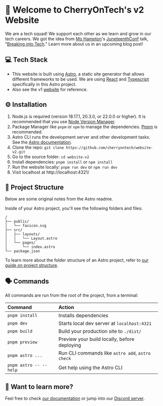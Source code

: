 # 🍒 Welcome to CherryOnTech's v2 Website

We are a tech squad! We support each other as we learn and grow in our tech careers. We got the idea from [Mo Hampton](https://twitter.com/MoxieHampton)'s [JuneteenthConf](https://www.juneteenthconf.com/) talk, "[Breaking into Tech](https://www.youtube.com/watch?v=2N5fI5j-IIs)." Learn more about us in an upcoming blog post!

## 💻 Tech Stack

- This website is built using [Astro](https://astro.build/), a static site generator that allows different frameworks to be used. We are using [React](https://react.dev/) and [Typescript](https://www.typescriptlang.org/) specifically in this Astro project.
- Also see the v1 [website](https://github.com/cherryontech/website) for reference.

## ⚙️ Installation

1. Node.js is required (version 18.17.1, 20.3.0, or 22.0.0 or higher). It is recommended that you use [Node Version Manager](https://github.com/nvm-sh/nvm).
2. Package Manager like `pnpm` or `npm` to manage the dependencies. [Pnpm](https://pnpm.io/installation) is recommended.
3. Astro CLI runs the development server and other development tasks. See the [Astro documentation](https://docs.astro.build/en/install-and-setup/).
4. Clone the repo: `git clone https://github.com/cherryontech/website-v2.git`
5. Go to the source folder: `cd website-v2`
6. Install dependencies: `pnpm install` or `npm install`
7. Run the website locally: `pnpm run dev` or `npm run dev`
8. Visit localhost at http://localhost:4321/

## 🚀 Project Structure

Below are some original notes from the Astro readme.

Inside of your Astro project, you'll see the following folders and files:

```text
/
├── public/
│   └── favicon.svg
├── src/
│   ├── layouts/
│   │   └── Layout.astro
│   └── pages/
│       └── index.astro
└── package.json
```

To learn more about the folder structure of an Astro project, refer to [our guide on project structure](https://docs.astro.build/en/basics/project-structure/).

## 🗣️ Commands

All commands are run from the root of the project, from a terminal:

| Command                | Action                                           |
| :--------------------- | :----------------------------------------------- |
| `pnpm install`         | Installs dependencies                            |
| `pnpm dev`             | Starts local dev server at `localhost:4321`      |
| `pnpm build`           | Build your production site to `./dist/`          |
| `pnpm preview`         | Preview your build locally, before deploying     |
| `pnpm astro ...`       | Run CLI commands like `astro add`, `astro check` |
| `pnpm astro -- --help` | Get help using the Astro CLI                     |

## 👀 Want to learn more?

Feel free to check [our documentation](https://docs.astro.build) or jump into our [Discord server](https://astro.build/chat).
